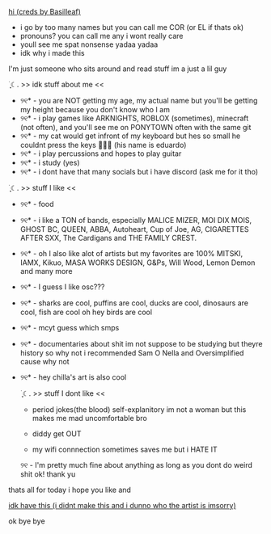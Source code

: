  [hi (creds by Basilleaf)](!https://github.com/user-attachments/assets/7bfebcee-5f73-4f83-b01e-3385dd1c2f4c)


- i go by too many names but you can call me COR (or EL if thats ok)
- pronouns? you can call me any i wont really care
- youll see me spat nonsense yadaa yadaa
- idk why i made this

  

I'm just someone who sits around and read stuff im a just a lil guy



࣪ ִֶָ☾. >> idk stuff about me <<



- ୨୧* - you are NOT getting my age, my actual name but you'll be getting my height because you don't know who I am
- ୨୧* - i play games like ARKNIGHTS, ROBLOX (sometimes), minecraft (not often), and you'll see me on PONYTOWN often with the same git
- ୨୧* - my cat would get infront of my keyboard but hes so small he couldnt press the keys :rofl::rofl::rofl: (his name is eduardo)
- ୨୧* - i play percussions and hopes to play guitar
- ୨୧* -  i study (yes)
- ୨୧* - i dont have that many socials but i have discord (ask me for it tho)



>>>



࣪ ִֶָ☾. >> stuff I like <<



- ୨୧* - food 
- ୨୧* - i like a TON of bands, especially MALICE MIZER, MOI DIX MOIS, GHOST BC, QUEEN, ABBA, Autoheart, Cup of Joe, AG, CIGARETTES AFTER SXX, The Cardigans and THE FAMILY CREST.
- ୨୧* - oh I also like alot of artists but my favorites are 100% MITSKI, IAMX, Kikuo, MASA WORKS DESIGN, G&Ps, Will Wood, Lemon Demon and many more
- ୨୧* - I guess I like osc???

  
- ୨୧* - sharks are cool, puffins are cool, ducks are cool, dinosaurs are cool, fish are cool oh hey birds are cool
- ୨୧* - mcyt guess which smps
- ୨୧* - documentaries about shit im not suppose to be studying but theyre history so why not i recommended Sam O Nella and Oversimplified cause why not
- ୨୧* - hey chilla's art is also cool



  ࣪ ִֶָ☾. >> stuff I dont like <<


  - period jokes(the blood)
   self-explanitory im not a woman but this makes me mad uncomfortable bro

  - diddy 
   get OUT
 
  - my wifi connnection
  sometimes saves me but i HATE IT

  ୨୧ - I'm pretty much fine about anything as long as you dont do weird shit ok! thank yu

  

thats all for today i hope you like and

 [idk have this (i didnt make this and i dunno who the artist is imsorry)](https://github.com/user-attachments/assets/1938710c-4b32-4a87-8757-3aae4c72b4d2)

 

   
ok bye bye
<!---
BLOODANDHONOR/BLOODANDHONOR is a ✨ special ✨ repository because its `README.md` (this file) appears on your GitHub profile.
You can click the Preview link to take a look at your changes.
--->
